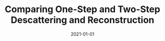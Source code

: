 ---
title: "Comparing One-Step and Two-Step Descattering and Reconstruction"
collection: talks
type: "Talk"
permalink: /talks/2021_comparing_one-step
venue: "Department of CMSE Student Research Symposium"
date: 2021-01-01
location: "East Lansing, MI"
---